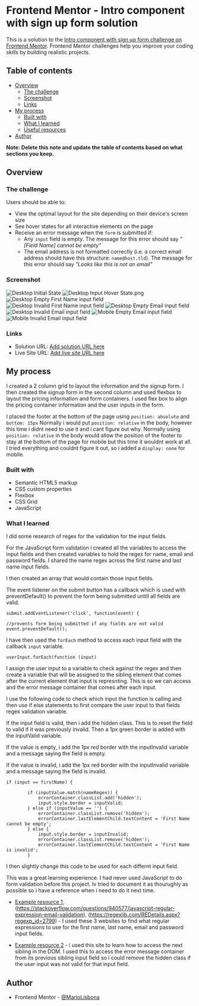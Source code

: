 # Frontend Mentor - Intro component with sign up form solution

This is a solution to the [Intro component with sign up form challenge on Frontend Mentor](https://www.frontendmentor.io/challenges/intro-component-with-signup-form-5cf91bd49edda32581d28fd1). Frontend Mentor challenges help you improve your coding skills by building realistic projects. 

## Table of contents

- [Overview](#overview)
  - [The challenge](#the-challenge)
  - [Screenshot](#screenshot)
  - [Links](#links)
- [My process](#my-process)
  - [Built with](#built-with)
  - [What I learned](#what-i-learned)
  - [Useful resources](#useful-resources)
- [Author](#author)

**Note: Delete this note and update the table of contents based on what sections you keep.**

## Overview

### The challenge

Users should be able to:

- View the optimal layout for the site depending on their device's screen size
- See hover states for all interactive elements on the page
- Receive an error message when the `form` is submitted if:
  - Any `input` field is empty. The message for this error should say *"[Field Name] cannot be empty"*
  - The email address is not formatted correctly (i.e. a correct email address should have this structure: `name@host.tld`). The message for this error should say *"Looks like this is not an email"*

### Screenshot

![Desktop Initial State](./screenshots/Desktop%20Initial%20State.png)
![Desktop Input Hover State.png](./screenshots/Desktop%20Input%20Hover%20State.png)
![Desktop Empty First Name input field](./screenshots/Desktop%20Empty%20First%20Name%20input%20field.png)
![Desktop Invalid First Name input field](./screenshots/Desktop%20Invalid%20First%20Name%20input%20field.png)
![Desktop Empty Email input field](./screenshots/Desktop%20Empty%20Email%20input%20field.png)
![Desktop Invalid Email input field](./screenshots/Desktop%20Invalid%20Email%20input%20field.png)
![Mobile Empty Email input field](./screenshots/Mobile%20Empty%20Email%20input%20field.png)
![Mobile Invalid Email input field](./screenshots/Mobile%20Invalid%20Email%20input%20field.png)

### Links

- Solution URL: [Add solution URL here](https://github.com/MarioLisbona/FEM-intro-component-with-signup-form)
- Live Site URL: [Add live site URL here](https://mariolisbona.github.io/FEM-intro-component-with-signup-form/)

## My process

I created a 2 column grid to layout the information and the signup form.
I then created the signup form in the second column and used flexbox to layout the pricing information and form containers. I used flex box to align the pricing container information and the user inputs in the form.

I placed the footer at the bottom of the page using ```position: absolute``` and ```bottom: 15px``` Normally i would put ```position: relative``` in the body, however this time i didnt need to use it and i cant figure out why. Normally using ```position: relative``` in the body would allow the position of the footer to stay at the bottom of the page for mobile but this time it wouldnt work at all. I tried everything and couldnt figure it out, so i added a ```display: none``` for mobile.

### Built with

- Semantic HTML5 markup
- CSS custom properties
- Flexbox
- CSS Grid
- JavaScript

### What I learned

I did some research of regex for the validation for the input fields.

For the JavaScript form validation i created all the variables to access the input fields and then created variables to hold the regex for name, email and password fields. I shared the name regex across the first name and last name input fields.

I then created an array that would contain those input fields.

The event listener on the submit button has a callback which is used with preventDefault() to prevent the form being submitted untill all fields are valid.

    submit.addEventListener('click', function(event) {

    //prevents form being submitted if any fields are not valid
    event.preventDefault();

I have then used the ```forEach``` method to access each input field with the callback ```input``` variable.

    userInput.forEach(function (input)

I assign the user input to a variable to check against the regex and then create a variable that will be assigned to the sibling element that comes after the current element that input is represnting. This is so we can access and the error message container that comes after each input.

I use the following code to check which input the function is calling and then use if else statements to first compare the user input to that fields regex validation variable.

If the input field is valid, then i add the hidden class. This is to reset the field to valid if it was previously invalid. Then a 1px green border is added with the inputValid variable.

If the value is empty, i add the 1px red border with the inputInvalid variable and a message saying the field is empty.

If the value is invalid, i add the 1px red border with the inputInvalid variable and a message saying the field is invalid.

    if (input == firstName) {

            if (inputValue.match(nameRegex)) {
                errorContainer.classList.add('hidden');
                input.style.border = inputValid;
            } else if (inputValue == '') {
                errorContainer.classList.remove('hidden');
                errorContainer.lastElementChild.textContent = 'First Name cannot be empty';
            } else {
                input.style.border = inputInvalid;
                errorContainer.classList.remove('hidden');
                errorContainer.lastElementChild.textContent = 'First Name is invalid';
            }

I then slightly change this code to be used for each differnt input field.

This was a great learning experience. I had never used JavaScript to do form validation before this project. Iv tried to document it as thourughly as possible so i have a reference when i need to do it next time.

- [Example resource 1](https://stackoverflow.com/questions/46664142/js-regular-expression-for-first-name),
(https://stackoverflow.com/questions/940577/javascript-regular-expression-email-validation),
(https://regexlib.com/REDetails.aspx?regexp_id=2799) - I used these 3 websites to find what regular expressions to use for the first name, last name, email and password input fields.

- [Example resource 2](https://www.w3schools.com/jsref/prop_element_nextelementsibling.asp) - i used this site to learn how to access the next sibling in the DOM. I used this to access the error message container from its previous sibling input field so i could remove the hidden class if the user input was not valid for that input field.

## Author

- Frontend Mentor - [@MarioLisbona](https://www.frontendmentor.io/profile/MarioLisbona)